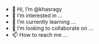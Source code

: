- 👋 Hi, I’m @khasragy
- 👀 I’m interested in ...
- 🌱 I’m currently learning ...
- 💞️ I’m looking to collaborate on ...
- 📫 How to reach me ...

<!---
khasragy/khasragy is a ✨ special ✨ repository because its `README.md` (this file) appears on your GitHub profile.
You can click the Preview link to take a look at your changes.
--->
